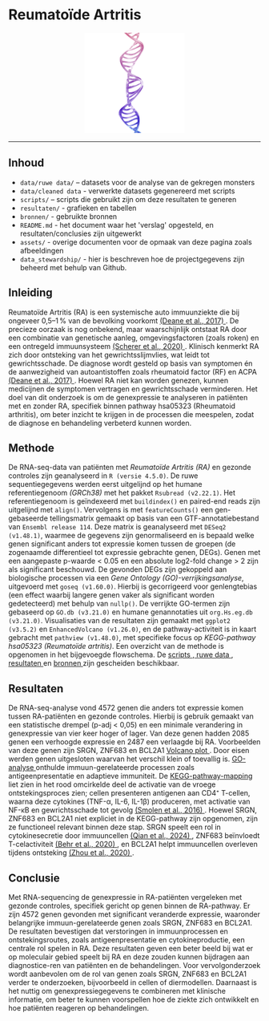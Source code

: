 # Reumatoïde Artritis
<p align="center">
  <img src="assets/DNA.png" alt="Dubbel strengs DNA" width="200" />
</p>

___
## Inhoud
- `data/ruwe data/` – datasets voor de analyse van de gekregen monsters
- `data/cleaned data` - verwerkte datasets gegenereerd met scripts
- `scripts/` – scripts die gebruikt zijn om deze resultaten te generen
- `resultaten/` - grafieken en tabellen
- `bronnen/` - gebruikte bronnen 
- `README.md` - het document waar het 'verslag' opgesteld, en resultaten/conclusies zijn uitgewerkt
- `assets/` - overige documenten voor de opmaak van deze pagina zoals afbeeldingen
- `data_stewardship/` - hier is beschreven hoe de projectgegevens zijn beheerd met behulp van Github.  

  
## Inleiding
Reumatoïde Artritis (RA) is een systemische auto immuunziekte die bij ongeveer 0,5–1 % van de bevolking voorkomt [ (Deane et al., 2017) ](https://github.com/FloorDekker/J2P4_ProjectReuma_floorDekker/blob/main/Bronnen_Transcriptomics.pdf) . De precieze oorzaak is nog onbekend, maar waarschijnlijk ontstaat RA door een combinatie van genetische aanleg, omgevingsfactoren (zoals roken) en een ontregeld immuunsysteem [ (Scherer et al., 2020) ](https://github.com/FloorDekker/J2P4_ProjectReuma_floorDekker/blob/main/Bronnen_Transcriptomics.pdf). Klinisch kenmerkt RA zich door ontsteking van het gewrichtsslijmvlies, wat leidt tot gewrichtsschade. De diagnose wordt gesteld op basis van symptomen én de aanwezigheid van autoantistoffen zoals rheumatoid factor (RF) en ACPA [ (Deane et al., 2017) ](https://github.com/FloorDekker/J2P4_ProjectReuma_floorDekker/blob/main/Bronnen_Transcriptomics.pdf). Hoewel RA niet kan worden genezen, kunnen medicijnen de symptomen vertragen en gewrichtsschade verminderen.
Het doel van dit onderzoek is om de genexpressie te analyseren in patiënten met en zonder RA, specifiek binnen pathway hsa05323 (Rheumatoid arthritis), om beter inzicht te krijgen in de processen die meespelen, zodat de diagnose en behandeling verbeterd kunnen worden.

## Methode
De RNA-seq-data van patiënten met *Reumatoïde Artritis (RA)* en gezonde controles zijn geanalyseerd in `R (versie 4.5.0)`. De ruwe sequentiegegevens werden eerst uitgelijnd op het humane referentiegenoom *(GRCh38)* met het pakket `Rsubread (v2.22.1)`. Het referentiegenoom is geïndexeerd met `buildindex()` en paired-end reads zijn uitgelijnd met `align()`. Vervolgens is met `featureCounts()` een gen-gebaseerde tellingsmatrix gemaakt op basis van een GTF-annotatiebestand van `Ensembl release 114`.
Deze matrix is geanalyseerd met `DESeq2 (v1.48.1)`, waarmee de gegevens zijn genormaliseerd en is bepaald welke genen significant anders tot expressie komen tussen de groepen (de zogenaamde differentieel tot expressie gebrachte genen, DEGs). Genen met een aangepaste p-waarde < 0.05 en een absolute log2-fold change > 2 zijn als significant beschouwd.
De gevonden DEGs zijn gekoppeld aan biologische processen via een *Gene Ontology (GO)-verrijkingsanalyse*, uitgevoerd met `goseq (v1.60.0)`. Hierbij is gecorrigeerd voor genlengtebias (een effect waarbij langere genen vaker als significant worden gedetecteerd) met behulp van `nullp()`. De verrijkte GO-termen zijn gebaseerd op `GO.db (v3.21.0)` en humane genannotaties uit `org.Hs.eg.db (v3.21.0)`.
Visualisaties van de resultaten zijn gemaakt met `ggplot2 (v3.5.2)` en `EnhancedVolcano (v1.26.0)`, en de pathway-activiteit is in kaart gebracht met `pathview (v1.48.0)`, met specifieke focus op *KEGG-pathway hsa05323 (Reumatoïde artritis)*.
Een overzicht van de methode is opgenomen in het bijgevoegde flowschema. De [ scripts ](https://github.com/FloorDekker/J2P4_ProjectReuma_floorDekker/blob/main/Script) ,[ ruwe data ](https://github.com/FloorDekker/J2P4_ProjectReuma_floorDekker/tree/main/Data/ruwe%20data),[ resultaten ](https://github.com/FloorDekker/J2P4_ProjectReuma_floorDekker/tree/main/resultaten) en [ bronnen ](https://github.com/FloorDekker/J2P4_ProjectReuma_floorDekker/blob/main/Bronnen_Transcriptomics.pdf) zijn gescheiden beschikbaar.


## Resultaten
De RNA-seq-analyse vond 4572 genen die anders tot expressie komen tussen RA-patiënten en gezonde controles. Hierbij is gebruik gemaakt van een statistische drempel (p-adj < 0,05) en een minimale verandering in genexpressie van vier keer hoger of lager. Van deze genen hadden 2085 genen een verhoogde expressie en 2487 een verlaagde bij RA. Voorbeelden van deze genen zijn SRGN, ZNF683 en BCL2A1 [ Volcano plot ](https://github.com/FloorDekker/J2P4_ProjectReuma_floorDekker/blob/main/resultaten/Vulcano.png) . Door eisen werden genen uitgesloten waarvan het verschil klein of toevallig is.
[ GO-analyse ](https://github.com/FloorDekker/J2P4_ProjectReuma_floorDekker/blob/main/resultaten/Rplot.png) onthulde immuun-gerelateerde processen zoals antigeenpresentatie en adaptieve immuniteit. De [ KEGG-pathway-mapping ](https://github.com/FloorDekker/J2P4_ProjectReuma_floorDekker/blob/main/resultaten/hsa05323.pathview.png) liet zien in het rood omcirkelde deel de activatie van de vroege ontstekingsproces zien; cellen presenteren antigenen aan CD4⁺ T-cellen, waarna deze cytokines (TNF-α, IL-6, IL-1β) produceren, met activatie van NF-κB en gewrichtsschade tot gevolg [ (Smolen et al., 2016) ](https://github.com/FloorDekker/J2P4_ProjectReuma_floorDekker/blob/main/Bronnen_Transcriptomics.pdf).
Hoewel SRGN, ZNF683 en BCL2A1 niet expliciet in de KEGG-pathway zijn opgenomen, zijn ze functioneel relevant binnen deze stap. SRGN speelt een rol in cytokinesecretie door immuuncellen [ (Qian et al., 2024) ](https://github.com/FloorDekker/J2P4_ProjectReuma_floorDekker/blob/main/Bronnen_Transcriptomics.pdf), ZNF683 beïnvloedt T-celactiviteit [ (Behr et al., 2020) ](https://github.com/FloorDekker/J2P4_ProjectReuma_floorDekker/blob/main/Bronnen_Transcriptomics.pdf), en BCL2A1 helpt immuuncellen overleven tijdens ontsteking [ (Zhou et al., 2020) ](https://github.com/FloorDekker/J2P4_ProjectReuma_floorDekker/blob/main/Bronnen_Transcriptomics.pdf).

## Conclusie
Met RNA-sequencing de genexpressie in RA-patiënten vergeleken met gezonde controles, specifiek gericht op genen binnen de RA-pathway. Er zijn 4572 genen gevonden met significant veranderde expressie, waaronder belangrijke immuun-gerelateerde genen zoals SRGN, ZNF683 en BCL2A1. De resultaten bevestigen dat verstoringen in immuunprocessen en ontstekingsroutes, zoals antigeenpresentatie en cytokineproductie, een centrale rol spelen in RA. Deze resultaten geven een beter beeld bij wat er op moleculair gebied speelt bij RA en deze zouden kunnen bijdragen aan diagnostice-ren van patiënten en de behandelingen. 
Voor vervolgonderzoek wordt aanbevolen om de rol van genen zoals SRGN, ZNF683 en BCL2A1 verder te onderzoeken, bijvoorbeeld in cellen of diermodellen. Daarnaast is het nuttig om genexpressiegegevens te combineren met klinische informatie, om beter te kunnen voorspellen hoe de ziekte zich ontwikkelt en hoe patiënten reageren op behandelingen. 
